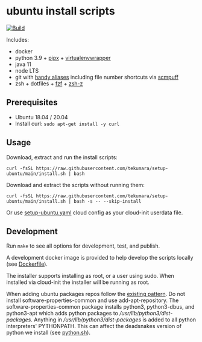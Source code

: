 # ubuntu install scripts

[![Build](https://github.com/tekumara/setup-ubuntu/actions/workflows/ci.yml/badge.svg)](https://github.com/tekumara/setup-ubuntu/actions/workflows/ci.yml)

Includes:

- docker
- python 3.9 + [pipx](https://github.com/pipxproject/pipx) + [virtualenvwrapper](https://virtualenvwrapper.readthedocs.io/en/latest/)
- java 11
- node LTS
- git with [handy aliases](dotfiles/.zshrc.d/git.plugin.zsh) including file number shortcuts via [scmpuff](https://github.com/mroth/scmpuff#usage)
- zsh + dotfiles + [fzf](https://github.com/junegunn/fzf) + [zsh-z](https://github.com/agkozak/zsh-z)

## Prerequisites

- Ubuntu 18.04 / 20.04
- Install curl: `sudo apt-get install -y curl`

## Usage

Download, extract and run the install scripts:

```
curl -fsSL https://raw.githubusercontent.com/tekumara/setup-ubuntu/main/install.sh | bash
```

Download and extract the scripts without running them:

```
curl -fsSL https://raw.githubusercontent.com/tekumara/setup-ubuntu/main/install.sh | bash -s -- --skip-install
```

Or use [setup-ubuntu.yaml](setup-ubuntu.yaml) cloud config as your cloud-init userdata file.

## Development

Run `make` to see all options for development, test, and publish.

A development docker image is provided to help develop the scripts locally (see [Dockerfile](Dockerfile)).

The installer supports installing as root, or a user using sudo. When installed via cloud-init the installer will be running as root.

When adding ubuntu packages repos follow the [existing pattern](install-root/docker.sh). Do not install software-properties-common and use add-apt-repository. The software-properties-common package installs python3, python3-dbus, and python3-apt which adds python packages to _/usr/lib/python3/dist-packages_. Anything in _/usr/lib/python3/dist-packages_ is added to all python interpreters' PYTHONPATH. This can affect the deadsnakes version of python we install (see [python.sh](install-root/python.sh)).
